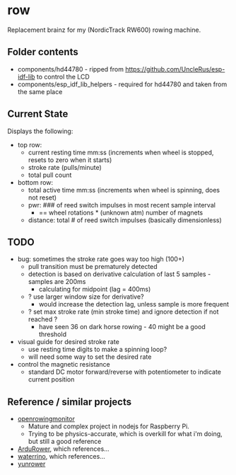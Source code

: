 # row
Replacement brainz for my (NordicTrack RW600) rowing machine.

## Folder contents
* components/hd44780 - ripped from https://github.com/UncleRus/esp-idf-lib to control the LCD
* components/esp_idf_lib_helpers - required for hd44780 and taken from the same place

## Current State
Displays the following:
* top row:
  * current resting time mm:ss (increments when wheel is stopped, resets to zero when it starts)
  * stroke rate (pulls/minute)
  * total pull count
* bottom row:
  * total active time mm:ss (increments when wheel is spinning, does not reset)
  * pwr:  ### of reed switch impulses in most recent sample interval
    * == wheel rotations * (unknown atm) number of magnets
  * distance: total # of reed switch impulses (basically dimensionless) 

## TODO
* bug: sometimes the stroke rate goes way too high (100+)
  * pull transition must be prematurely detected 
  * detection is based on derivative calculation of last 5 samples - samples are 200ms
    * calculating for midpoint (lag = 400ms)
  * ? use larger window size for derivative?
    * would increase the detection lag, unless sample is more frequent
  * ? set max stroke rate (min stroke time) and ignore detection if not reached ?
    * have seen 36 on dark horse rowing - 40 might be a good threshold
* visual guide for desired stroke rate
  * use resting time digits to make a spinning loop?
  * will need some way to set the desired rate
* control the magnetic resistance
  * standard DC motor forward/reverse with potentiometer to indicate current position

## Reference / similar projects
* [openrowingmonitor](https://github.com/laberning/openrowingmonitor) 
  * Mature and complex project in nodejs for Raspberry Pi. 
  * Trying to be physics-accurate, which is overkill for what i'm doing, but still a good reference
* [ArduRower](https://github.com/zpukr/ArduRower), which references...
* [waterrino](https://github.com/adruino-io/waterrino), which references...
* [yunrower](https://bitbucket.org/giobianchi/yun_rower/src/master/)
